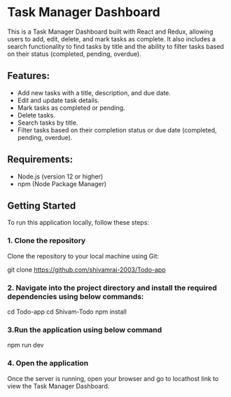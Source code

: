 # Task Manager Dashboard

This is a Task Manager Dashboard built with React and Redux, allowing users to add, edit, delete, and mark tasks as complete. It also includes a search functionality to find tasks by title and the ability to filter tasks based on their status (completed, pending, overdue).

## Features:
- Add new tasks with a title, description, and due date.
- Edit and update task details.
- Mark tasks as completed or pending.
- Delete tasks.
- Search tasks by title.
- Filter tasks based on their completion status or due date (completed, pending, overdue).

## Requirements:
- Node.js (version 12 or higher)
- npm (Node Package Manager)

## Getting Started

To run this application locally, follow these steps:

### 1. Clone the repository
Clone the repository to your local machine using Git:

git clone https://github.com/shivamraj-2003/Todo-app

### 2. Navigate into the project directory and install the required dependencies using below commands:

cd Todo-app
cd Shivam-Todo
npm install
### 3.Run the application using below command
npm run dev
### 4. Open the application
Once the server is running, open your browser and go to locathost link  to view the Task Manager Dashboard.

